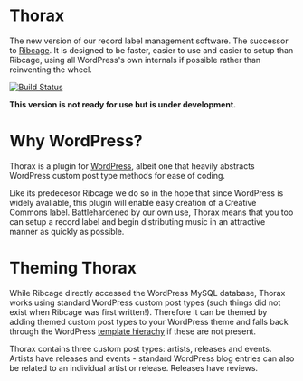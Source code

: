 Thorax
======

The new version of our record label management software. The successor to [Ribcage](http://github.com/recordsonribs/ribcage). It is designed to be faster, easier to use and easier to setup than Ribcage, using all WordPress's own internals if possible rather than reinventing the wheel.

[![Build Status](https://travis-ci.org/recordsonribs/thorax.svg)](https://travis-ci.org/recordsonribs/thorax)

**This version is not ready for use but is under development.**

# Why WordPress?

Thorax is a plugin for [WordPress](http://wordpress.org), albeit one that heavily abstracts WordPress custom post type methods for ease of coding. 

Like its predecesor Ribcage we do so in the hope that since WordPress is widely avaliable, this plugin will enable easy creation of a Creative Commons label. Battlehardened by our own use, Thorax means that you too can setup a record label and begin distributing music in an attractive manner as quickly as possible.

# Theming Thorax

While Ribcage directly accessed the WordPress MySQL database, Thorax works using standard WordPress custom post types (such things did not exist when Ribcage was first written!). Therefore it can be themed by adding themed custom post types to your WordPress theme and falls back through the WordPress [template hierachy](http://codex.wordpress.org/Template_Hierarchy) if these are not present.

Thorax contains three custom post types: artists, releases and events. Artists have releases and events - standard WordPress blog entries can also be related to an individual artist or release. Releases have reviews.